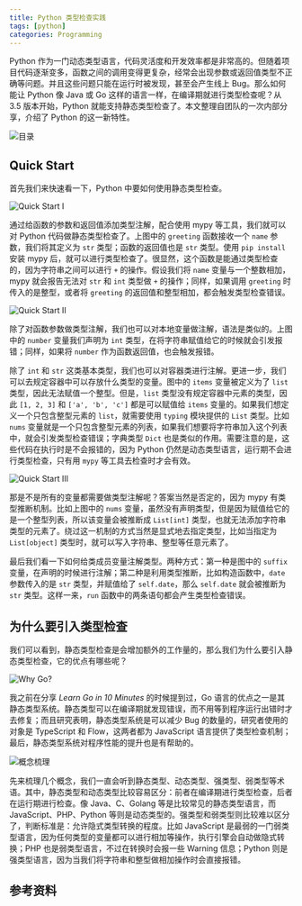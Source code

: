 ```yaml
---
title: Python 类型检查实践
tags: [python]
categories: Programming
---
```


Python 作为一门动态类型语言，代码灵活度和开发效率都是非常高的。但随着项目代码逐渐变多，函数之间的调用变得更复杂，经常会出现参数或返回值类型不正确等问题。并且这些问题只能在运行时被发现，甚至会产生线上 Bug。那么如何能让 Python 像 Java 或 Go 这样的语言一样，在编译期就进行类型检查呢？从 3.5 版本开始，Python 就能支持静态类型检查了。本文整理自团队的一次内部分享，介绍了 Python 的这一新特性。

![目录](/cnblogs/images/python-static-typing/python-static-typing.002.jpeg)

<!-- more -->

## Quick Start

首先我们来快速看一下，Python 中要如何使用静态类型检查。

![Quick Start I](/cnblogs/images/python-static-typing/python-static-typing.003.jpeg)

通过给函数的参数和返回值添加类型注解，配合使用 mypy 等工具，我们就可以对 Python 代码做静态类型检查了。上图中的 `greeting` 函数接收一个 `name` 参数，我们将其定义为 `str` 类型；函数的返回值也是 `str` 类型。使用 `pip install` 安装 mypy 后，就可以进行类型检查了。很显然，这个函数是能通过类型检查的，因为字符串之间可以进行 `+` 的操作。假设我们将 `name` 变量与一个整数相加，mypy 就会报告无法对 `str` 和 `int` 类型做 `+` 的操作；同样，如果调用 `greeting` 时传入的是整型，或者将 `greeting` 的返回值和整型相加，都会触发类型检查错误。

![Quick Start II](/cnblogs/images/python-static-typing/python-static-typing.004.jpeg)

除了对函数参数做类型注解，我们也可以对本地变量做注解，语法是类似的。上图中的 `number` 变量我们声明为 `int` 类型，在将字符串赋值给它的时候就会引发报错；同样，如果将 `number` 作为函数返回值，也会触发报错。

除了 `int` 和 `str` 这类基本类型，我们也可以对容器类进行注解。更进一步，我们可以去规定容器中可以存放什么类型的变量。图中的 `items` 变量被定义为了 `list` 类型，因此无法赋值一个整型。但是，`list` 类型没有规定容器中元素的类型，因此 `[1, 2, 3]` 和 `['a', 'b', 'c']` 都是可以赋值给 `items` 变量的。如果我们想定义一个只包含整型元素的 `list`，就需要使用 `typing` 模块提供的 `List` 类型。比如 `nums` 变量就是一个只包含整型元素的列表，如果我们想要将字符串加入这个列表中，就会引发类型检查错误；字典类型 `Dict` 也是类似的作用。需要注意的是，这些代码在执行时是不会报错的，因为 Python 仍然是动态类型语言，运行期不会进行类型检查，只有用 `mypy` 等工具去检查时才会有效。

![Quick Start III](/cnblogs/images/python-static-typing/python-static-typing.005.jpeg)

那是不是所有的变量都需要做类型注解呢？答案当然是否定的，因为 mypy 有类型推断机制。比如上图中的 `nums` 变量，虽然没有声明类型，但是因为赋值给它的是一个整型列表，所以该变量会被推断成 `List[int]` 类型，也就无法添加字符串类型的元素了。绕过这一机制的方式当然是显式地去指定类型，比如当指定为 `List[object]` 类型时，就可以写入字符串、整型等任意元素了。

最后我们看一下如何给类成员变量注解类型。两种方式：第一种是图中的 `suffix` 变量，在声明的时候进行注解；第二种是利用类型推断，比如构造函数中，`date` 参数传入的是 `str` 类型，并赋值给了 `self.date`，那么 `self.date` 就会被推断为 `str` 类型。这样一来，`run` 函数中的两条语句都会产生类型检查错误。

## 为什么要引入类型检查

我们可以看到，静态类型检查是会增加额外的工作量的，那么我们为什么要引入静态类型检查，它的优点有哪些呢？

![Why Go?](/cnblogs/images/python-static-typing/python-static-typing.007.jpeg)

我之前在分享 *Learn Go in 10 Minutes* 的时候提到过，Go 语言的优点之一是其静态类型系统。静态类型可以在编译期就发现错误，而不用等到程序运行出错时才去修复；而且研究表明，静态类型系统是可以减少 Bug 的数量的，研究者使用的对象是 TypeScript 和 Flow，这两者都为 JavaScript 语言提供了类型检查机制；最后，静态类型系统对程序性能的提升也是有帮助的。

![概念梳理](/cnblogs/images/python-static-typing/python-static-typing.008.jpeg)

先来梳理几个概念，我们一直会听到静态类型、动态类型、强类型、弱类型等术语。其中，静态类型和动态类型比较容易区分：前者在编译期进行类型检查，后者在运行期进行检查。像 Java、C、Golang 等是比较常见的静态类型语言，而 JavaScript、PHP、Python 等则是动态类型的。强类型和弱类型则比较难以区分了，判断标准是：允许隐式类型转换的程度。比如 JavaScript 是最弱的一门弱类型语言，因为任何类型的变量都可以进行相加等操作，执行引擎会自动做隐式转换；PHP 也是弱类型语言，不过在转换时会报一些 Warning 信息；Python 则是强类型语言，因为当我们将字符串和整型做相加操作时会直接报错。

## 参考资料
